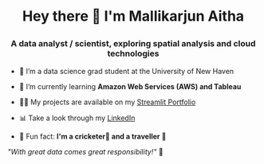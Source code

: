 # <p align="center"> Hey there 👋 I'm Mallikarjun Aitha</p>
### <p align="center"> A data analyst / scientist, exploring spatial analysis and cloud technologies</p>



- 🔭 I’m a data science grad student at the University of New Haven<br>

- 🌱 I’m currently learning <b>Amazon Web Services (AWS) and Tableau</b> <br>

- 👨‍💻 My projects are available on my [Streamlit Portfolio](https://mallikarjun.streamlit.app)  <br>

- 📊 Take a look through my [LinkedIn](https://www.linkedin.com/in/mallikarjun-aitha/)  <br>

- 💬 Fun fact: <b>I'm a cricketer🏏 and a traveller 💼</b><br>

_"With great data comes great responsibility!"_ 🚀  
